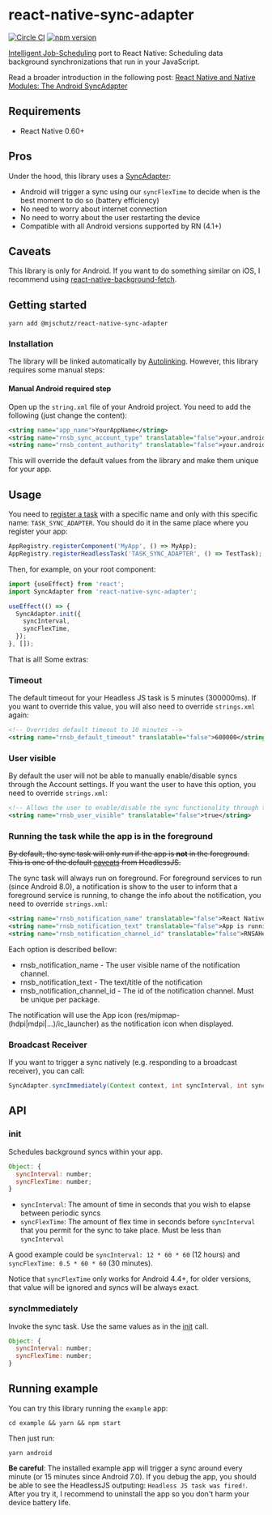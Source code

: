 # react-native-sync-adapter

[![Circle CI](https://circleci.com/gh/ferrannp/react-native-sync-adapter.svg?style=shield)](https://circleci.com/gh/ferrannp/react-native-sync-adapter) [![npm version](https://badge.fury.io/js/react-native-sync-adapter.svg)](https://badge.fury.io/js/react-native-sync-adapter)

[Intelligent Job-Scheduling](https://developer.android.com/topic/performance/scheduling.html) port to React Native: Scheduling data background synchronizations that run in your JavaScript.

Read a broader introduction in the following post: [React Native and Native Modules: The Android SyncAdapter](https://blog.callstack.io/react-native-and-native-modules-the-android-syncadapter-517ddf851bf4#.qb5ed9din)

## Requirements
* React Native 0.60+

## Pros
Under the hood, this library uses a [SyncAdapter](https://developer.android.com/reference/android/content/AbstractThreadedSyncAdapter.html):

* Android will trigger a sync using our `syncFlexTime` to decide when is the best moment to do so (battery efficiency)
* No need to worry about internet connection
* No need to worry about the user restarting the device
* Compatible with all Android versions supported by RN (4.1+)

## Caveats
This library is only for Android. If you want to do something similar on iOS, I recommend using [react-native-background-fetch](https://github.com/transistorsoft/react-native-background-fetch).

## Getting started

```
yarn add @mjschutz/react-native-sync-adapter
```

### Installation

The library will be linked automatically by [Autolinking](https://github.com/react-native-community/cli/blob/master/docs/autolinking.md).
However, this library requires some manual steps:

#### Manual Android required step
Open up the `string.xml` file of your Android project. You need to add the following (just change the content):
```xml
<string name="app_name">YourAppName</string>
<string name="rnsb_sync_account_type" translatable="false">your.android.package.name</string>
<string name="rnsb_content_authority" translatable="false">your.android.package.name.provider</string>
```

This will override the default values from the library and make them unique for your app.

## Usage
You need to [register a task](https://facebook.github.io/react-native/docs/headless-js-android.html#the-js-api) with a specific name and only with this specific name: `TASK_SYNC_ADAPTER`. You should do it in the same place where you register your app:

```js
AppRegistry.registerComponent('MyApp', () => MyApp);
AppRegistry.registerHeadlessTask('TASK_SYNC_ADAPTER', () => TestTask);
```

Then, for example, on your root component:
```js
import {useEffect} from 'react';
import SyncAdapter from 'react-native-sync-adapter';

useEffect(() => {
  SyncAdapter.init({
    syncInterval,
    syncFlexTime,
  });
}, []);
```

That is all! Some extras:

### Timeout

The default timeout for your Headless JS task is 5 minutes (300000ms). If you want to override this value, you will also need to override `strings.xml` again:

```xml
<!-- Overrides default timeout to 10 minutes -->
<string name="rnsb_default_timeout" translatable="false">600000</string>
```

### User visible

By default the user will not be able to manually enable/disable syncs through the Account settings. If you want the user to have this option, you need to override `strings.xml`:

```xml
<!-- Allows the user to enable/disable the sync functionality through the Account settings -->
<string name="rnsb_user_visible" translatable="false">true</string>
```

### Running the task while the app is in the foreground

~~By default, the sync task will only run if the app is **not** in the foreground. This is one of the default [caveats](https://facebook.github.io/react-native/docs/headless-js-android.html#caveats) from HeadlessJS.~~

The sync task will always run on foreground. For foreground services to run (since Android 8.0), a notification is show to the user to inform that a foreground service is running, to change the info about the notification, you need to override `strings.xml`:

```xml
<string name="rnsb_notification_name" translatable="false">React Native SyncAdapter Foreground Service</string>
<string name="rnsb_notification_text" translatable="false">App is running on foreground</string>
<string name="rnsb_notification_channel_id" translatable="false">RNSAHeadlessServiceFgChId</string>
```

Each option is described bellow:

* rnsb_notification_name - The user visible name of the notification channel.
* rnsb_notification_text - The text/title of the notification
* rnsb_notification_channel_id - The id of the notification channel. Must be unique per package.

The notification will use the App icon (res/mipmap-(hdpi|mdpi|...)/ic_launcher) as the notification icon when displayed.

### Broadcast Receiver

If you want to trigger a sync natively (e.g. responding to a broadcast receiver), you can call:

```java
SyncAdapter.syncImmediately(Context context, int syncInterval, int syncFlexTime);
```

## API

### init

Schedules background syncs within your app.

```js
Object: {
  syncInterval: number;
  syncFlexTime: number;
}
```

* `syncInterval`: The amount of time in seconds that you wish to elapse between periodic syncs
* `syncFlexTime`: The amount of flex time in seconds before `syncInterval` that you permit for the sync to take place. Must be less than `syncInterval`

A good example could be `syncInterval: 12 * 60 * 60` (12 hours) and `syncFlexTime: 0.5 * 60 * 60` (30 minutes).

Notice that `syncFlexTime` only works for Android 4.4+, for older versions, that value will be ignored and syncs will be always exact.

### syncImmediately

Invoke the sync task. Use the same values as in the [init](#init) call.

```js
Object: {
  syncInterval: number;
  syncFlexTime: number;
}
```

## Running example

You can try this library running the `example` app:

```
cd example && yarn && npm start
```

Then just run:

```
yarn android
```

**Be careful**: The installed example app will trigger a sync around every minute (or 15 minutes since Android 7.0). If you debug the app, you should be able to see the HeadlessJS outputing: `Headless JS task was fired!`. After you try it, I recommend to uninstall the app so you don't harm your device battery life.
